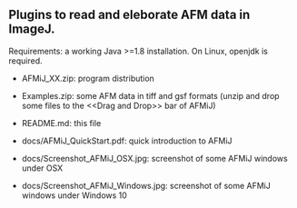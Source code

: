 ## Plugins to read and eleborate AFM data in ImageJ.
Requirements: a working Java >=1.8 installation. On Linux, openjdk is required.

- AFMiJ_XX.zip: program distribution
- Examples.zip: some AFM data in tiff and gsf formats (unzip and drop some files to the \<<Drag and Drop\>> bar of AFMiJ)
- README.md: this file

- docs/AFMiJ_QuickStart.pdf: quick introduction to AFMiJ
- docs/Screenshot_AFMiJ_OSX.jpg: screenshot of some AFMiJ windows under OSX
- docs/Screenshot_AFMiJ_Windows.jpg: screenshot of some AFMiJ windows under Windows 10

<!--
**AFMiJ/AFMiJ** is a ✨ _special_ ✨ repository because its `README.md` (this file) appears on your GitHub profile.


- 
-->

